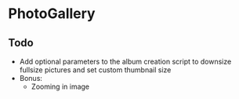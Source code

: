 # PhotoGallery

## Todo

* Add optional parameters to the album creation script to downsize fullsize pictures and set custom thumbnail size
* Bonus:
    * Zooming in image

